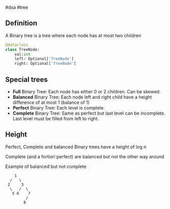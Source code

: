 #dsa #tree
## Definition
A Binary tree is a tree where each node has at most two children
```python
@dataclass
class TreeNode:
    val:int
    left: Optional['TreeNode']
    right: Optional['TreeNode']
```


## Special trees
- **Full** Binary Tree: Each node has either 0 or 2 children. Can be skewed.
- **Balanced** Binary Tree: Each node left and right child have a height difference of at most 1 (balance of 1)
- **Perfect** Binary Tree: Each level is complete. 
- **Complete** Binary Tree: Same as perfect but last level can be incomplete. Last level must be filled from left to right.

## Height
Perfect, Complete and balanced Binary trees have a height of log n

Complete (and a fortiori perfect) are balanced but not the other way around

Example of balanced but not complete
 ```
     1
   /   \
  2     3
   \   /  \
    5 6    7
          /
         8
```
     
